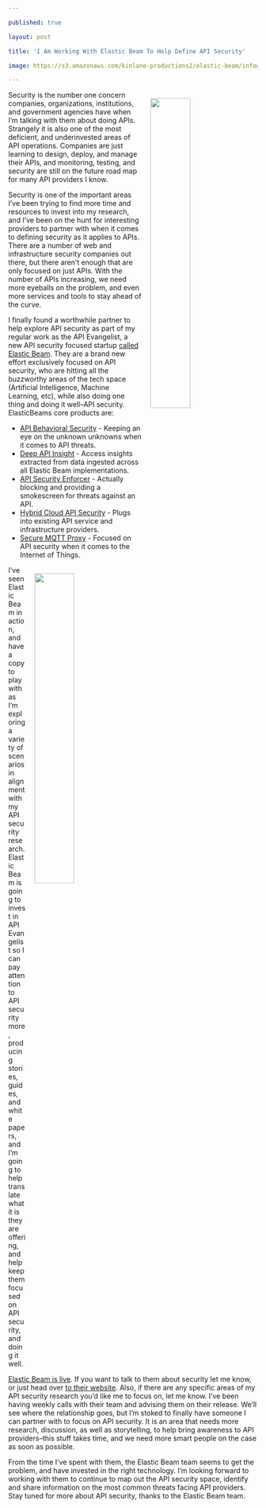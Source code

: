 ---
published: true
layout: post
title: 'I Am Working With Elastic Beam To Help Define API Security'
image: https://s3.amazonaws.com/kinlane-productions2/elastic-beam/infographic-products.png
---

<p><a href="https://www.elasticbeam.com/"><img src="https://s3.amazonaws.com/kinlane-productions2/elastic-beam/elasticbeam-vertical.jpg" align="right" width="40%" style="padding: 15px;" /></a>
<p>Security is the number one concern companies, organizations, institutions, and government agencies have when I’m talking with them about doing APIs. Strangely it is also one of the most deficient, and underinvested areas of API operations. Companies are just learning to design, deploy, and manage their APIs, and monitoring, testing, and security are still on the future road map for many API providers I know.

<p>Security is one of the important areas I’ve been trying to find more time and resources to invest into my research, and I’ve been on the hunt for interesting providers to partner with when it comes to defining security as it applies to APIs. There are a number of web and infrastructure security companies out there, but there aren’t enough that are only focused on just APIs. With the number of APIs increasing, we need more eyeballs on the problem, and even more services and tools to stay ahead of the curve.

<p>I finally found a worthwhile partner to help explore API security as part of my regular work as the API Evangelist, a new API security focused startup <a href="https://www.elasticbeam.com/product/#api-behavioral">called Elastic Beam</a>. They are a brand new effort exclusively focused on API security, who are hitting all the buzzworthy areas of the tech space (Artificial Intelligence, Machine Learning, etc), while also doing one thing and doing it well–API security. ElasticBeams core products are:

<ul>
  <li><a href="https://www.elasticbeam.com/product/#api-behavioral">API Behavioral Security</a> - Keeping an eye on the unknown unknowns when it comes to API threats.</li>
  <li><a href="https://www.elasticbeam.com/product/#deep">Deep API Insight</a> - Access insights extracted from data ingested across all Elastic Beam implementations.</li>
  <li><a href="https://www.elasticbeam.com/product/#api-security">API Security Enforcer</a> - Actually blocking and providing a smokescreen for threats against an API.</li>
  <li><a href="https://www.elasticbeam.com/product/#hybrid">Hybrid Cloud API Security</a> - Plugs into existing API service and infrastructure providers.</li>
  <li><a href="https://www.elasticbeam.com/product/#secure">Secure MQTT Proxy</a> - Focused on API security when it comes to the Internet of Things.</li>
</ul>

<p><img src="https://s3.amazonaws.com/kinlane-productions2/elastic-beam/infographic-products.png" align="right" width="40%" style="padding: 15px;" />
<p>I’ve seen Elastic Beam in action, and have a copy to play with as I’m exploring a variety of scenarios in alignment with my API security research. Elastic Beam is going to invest in API Evangelist so I can pay attention to API security more, producing stories, guides, and white papers, and I’m going to help translate what it is they are offering, and help keep them focused on API security, and doing it well.

<p><a href="https://www.elasticbeam.com">Elastic Beam is live</a>. If you want to talk to them about security let me know, or just head over <a href="https://www.elasticbeam.com">to their website</a>. Also, if there are any specific areas of my API security research you’d like me to focus on, let me know. I’ve been having weekly calls with their team and advising them on their release. We’ll see where the relationship goes, but I’m stoked to finally have someone I can partner with to focus on API security. It is an area that needs more research, discussion, as well as storytelling, to help bring awareness to API providers–this stuff takes time, and we need more smart people on the case as soon as possible.

<p>From the time I’ve spent with them, the Elastic Beam team seems to get the problem, and have invested in the right technology. I’m looking forward to working with them to continue to map out the API security space, identify and share information on the most common threats facing API providers. Stay tuned for more about API security, thanks to the Elastic Beam team.


